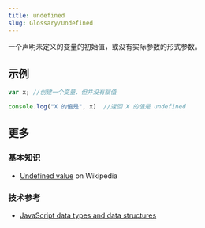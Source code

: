 ```yaml
---
title: undefined
slug: Glossary/Undefined
---
```


一个声明未定义的变量的初始值，或没有实际参数的形式参数。

## 示例

```js
var x; //创建一个变量，但并没有赋值

console.log("X 的值是", x)  //返回 X 的值是 undefined
```

## 更多

### 基本知识

- [Undefined value](https://zh.wikipedia.org/wiki/Undefined_value) on Wikipedia

### 技术参考

- [JavaScript data types and data structures](/zh-CN/docs/Web/JavaScript/Data_structures)
